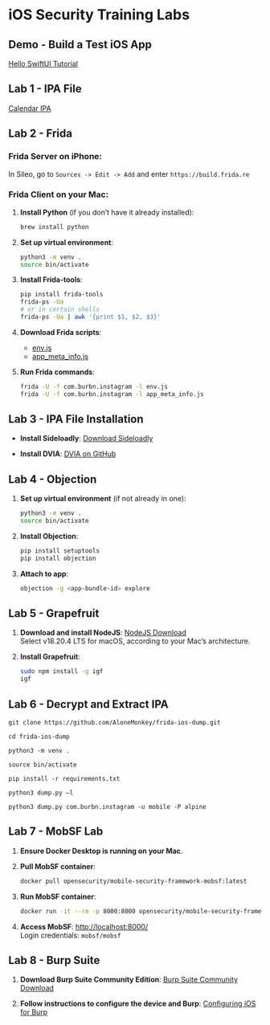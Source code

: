 # iOS Security Training Labs

## Demo - Build a Test iOS App

[Hello SwiftUI Tutorial](https://developer.apple.com/tutorials/develop-in-swift/hello-swiftui)

## Lab 1 - IPA File

[Calendar IPA](https://psychsecurity.github.io/bsidesmelbourne2024/Calendar.ipa)

## Lab 2 - Frida

### Frida Server on iPhone:
In Sileo, go to `Sources -> Edit -> Add` and enter `https://build.frida.re`

### Frida Client on your Mac:

1. **Install Python** (if you don’t have it already installed):

    ```bash
    brew install python
    ```

2. **Set up virtual environment**:

    ```bash
    python3 -m venv .
    source bin/activate
    ```

3. **Install Frida-tools**:

    ```bash
    pip install frida-tools  
    frida-ps -Ua 
    # or in certain shells
    frida-ps -Ua | awk '{print $1, $2, $3}'
    ```

4. **Download Frida scripts**:
   - [env.js](https://psychsecurity.github.io/bsidesmelbourne2024/env.js)
   - [app_meta_info.js](https://psychsecurity.github.io/bsidesmelbourne2024/app_meta_info.js)

5. **Run Frida commands**:

    ```bash
    frida -U -f com.burbn.instagram -l env.js
    frida -U -f com.burbn.instagram -l app_meta_info.js
    ```

## Lab 3 - IPA File Installation

- **Install Sideloadly**: [Download Sideloadly](https://sideloadly.io/#download)

- **Install DVIA**: [DVIA on GitHub](https://github.com/prateek147/DVIA-v2)

## Lab 4 - Objection

1. **Set up virtual environment** (if not already in one):

    ```bash
    python3 -m venv .
    source bin/activate
    ```

2. **Install Objection**:

    ```bash
    pip install setuptools
    pip install objection
    ```

3. **Attach to app**:

    ```bash
    objection -g <app-bundle-id> explore
    ```



## Lab 5 - Grapefruit

1. **Download and install NodeJS**:
   [NodeJS Download](https://nodejs.org/en/download/prebuilt-installer)  
   Select v18.20.4 LTS for macOS, according to your Mac’s architecture.

2. **Install Grapefruit**:

    ```bash
    sudo npm install -g igf
    igf
    ```

## Lab 6 - Decrypt and Extract IPA

```
git clone https://github.com/AloneMonkey/frida-ios-dump.git

cd frida-ios-dump

python3 -m venv .

source bin/activate

pip install -r requirements.txt

python3 dump.py –l

python3 dump.py com.burbn.instagram -u mobile -P alpine
```

## Lab 7 - MobSF Lab

1. **Ensure Docker Desktop is running on your Mac**.

2. **Pull MobSF container**:

    ```bash
    docker pull opensecurity/mobile-security-framework-mobsf:latest
    ```

3. **Run MobSF container**:

    ```bash
    docker run -it --rm -p 8000:8000 opensecurity/mobile-security-framework-mobsf:latest
    ```

4. **Access MobSF**:
   [http://localhost:8000/](http://localhost:8000/)  
   Login credentials: `mobsf/mobsf`

## Lab 8 - Burp Suite

1. **Download Burp Suite Community Edition**:
   [Burp Suite Community Download](https://portswigger.net/burp/communitydownload)

2. **Follow instructions to configure the device and Burp**:
   [Configuring iOS for Burp](https://portswigger.net/burp/documentation/desktop/mobile/config-ios-device)
